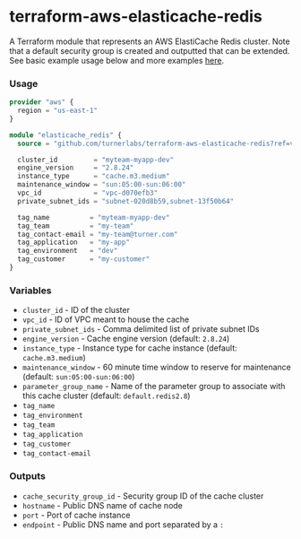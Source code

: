 # terraform-aws-elasticache-redis

A Terraform module that represents an AWS ElastiCache Redis cluster.  Note that a default security group is created and outputted that can be extended.  See basic example usage below and more examples [here](/examples).

### Usage

```terraform
provider "aws" {
  region = "us-east-1"
}

module "elasticache_redis" {
  source = "github.com/turnerlabs/terraform-aws-elasticache-redis?ref=v2.1"

  cluster_id         = "myteam-myapp-dev"
  engine_version     = "2.8.24"
  instance_type      = "cache.m3.medium"
  maintenance_window = "sun:05:00-sun:06:00"
  vpc_id             = "vpc-d070efb3"
  private_subnet_ids = "subnet-020d8b59,subnet-13f50b64"

  tag_name          = "myteam-myapp-dev"
  tag_team          = "my-team"
  tag_contact-email = "my-team@turner.com"
  tag_application   = "my-app"
  tag_environment   = "dev"
  tag_customer      = "my-customer"
}
```

### Variables

- `cluster_id` - ID of the cluster
- `vpc_id` - ID of VPC meant to house the cache
- `private_subnet_ids` - Comma delimited list of private subnet IDs
- `engine_version` - Cache engine version (default: `2.8.24`)
- `instance_type` - Instance type for cache instance (default: `cache.m3.medium`)
- `maintenance_window` - 60 minute time window to reserve for maintenance
  (default: `sun:05:00-sun:06:00`)
- `parameter_group_name` - Name of the parameter group to associate with this cache cluster (default: `default.redis2.8`)
- `tag_name`
- `tag_environment`
- `tag_team`
- `tag_application`
- `tag_customer`
- `tag_contact-email`


### Outputs

- `cache_security_group_id` - Security group ID of the cache cluster
- `hostname` - Public DNS name of cache node
- `port` - Port of cache instance
- `endpoint` - Public DNS name and port separated by a `:`
